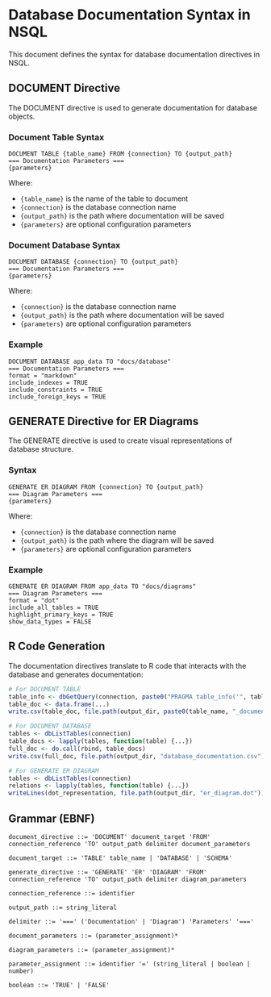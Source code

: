 # Database Documentation Syntax in NSQL

This document defines the syntax for database documentation directives in NSQL.

## DOCUMENT Directive

The DOCUMENT directive is used to generate documentation for database objects.

### Document Table Syntax

```
DOCUMENT TABLE {table_name} FROM {connection} TO {output_path}
=== Documentation Parameters ===
{parameters}
```

Where:
- `{table_name}` is the name of the table to document
- `{connection}` is the database connection name
- `{output_path}` is the path where documentation will be saved
- `{parameters}` are optional configuration parameters

### Document Database Syntax

```
DOCUMENT DATABASE {connection} TO {output_path}
=== Documentation Parameters ===
{parameters}
```

Where:
- `{connection}` is the database connection name
- `{output_path}` is the path where documentation will be saved
- `{parameters}` are optional configuration parameters

### Example

```
DOCUMENT DATABASE app_data TO "docs/database"
=== Documentation Parameters ===
format = "markdown"
include_indexes = TRUE
include_constraints = TRUE
include_foreign_keys = TRUE
```

## GENERATE Directive for ER Diagrams

The GENERATE directive is used to create visual representations of database structure.

### Syntax

```
GENERATE ER DIAGRAM FROM {connection} TO {output_path}
=== Diagram Parameters ===
{parameters}
```

Where:
- `{connection}` is the database connection name
- `{output_path}` is the path where the diagram will be saved
- `{parameters}` are optional configuration parameters

### Example

```
GENERATE ER DIAGRAM FROM app_data TO "docs/diagrams"
=== Diagram Parameters ===
format = "dot"
include_all_tables = TRUE
highlight_primary_keys = TRUE
show_data_types = FALSE
```

## R Code Generation

The documentation directives translate to R code that interacts with the database and generates documentation:

```r
# For DOCUMENT TABLE
table_info <- dbGetQuery(connection, paste0("PRAGMA table_info('", table_name, "');"))
table_doc <- data.frame(...)
write.csv(table_doc, file.path(output_dir, paste0(table_name, "_documentation.csv")))

# For DOCUMENT DATABASE
tables <- dbListTables(connection)
table_docs <- lapply(tables, function(table) {...})
full_doc <- do.call(rbind, table_docs)
write.csv(full_doc, file.path(output_dir, "database_documentation.csv"))

# For GENERATE ER DIAGRAM
tables <- dbListTables(connection)
relations <- lapply(tables, function(table) {...})
writeLines(dot_representation, file.path(output_dir, "er_diagram.dot"))
```

## Grammar (EBNF)

```ebnf
document_directive ::= 'DOCUMENT' document_target 'FROM' connection_reference 'TO' output_path delimiter document_parameters

document_target ::= 'TABLE' table_name | 'DATABASE' | 'SCHEMA'

generate_directive ::= 'GENERATE' 'ER' 'DIAGRAM' 'FROM' connection_reference 'TO' output_path delimiter diagram_parameters

connection_reference ::= identifier

output_path ::= string_literal

delimiter ::= '===' ('Documentation' | 'Diagram') 'Parameters' '==='

document_parameters ::= (parameter_assignment)*

diagram_parameters ::= (parameter_assignment)*

parameter_assignment ::= identifier '=' (string_literal | boolean | number)

boolean ::= 'TRUE' | 'FALSE'
```